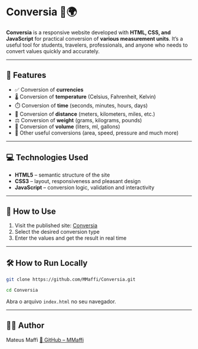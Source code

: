 # Conversia 🔄🌍

**Conversia** is a responsive website developed with **HTML, CSS, and JavaScript** for practical conversion of **various measurement units**. It’s a useful tool for students, travelers, professionals, and anyone who needs to convert values quickly and accurately.

---

## 🎯 Features

- ✅ Conversion of **currencies**
- 🌡️ Conversion of **temperature** (Celsius, Fahrenheit, Kelvin)
- ⏱️ Conversion of **time** (seconds, minutes, hours, days)
- 📏 Conversion of **distance** (meters, kilometers, miles, etc.)
- ⚖️ Conversion of **weight** (grams, kilograms, pounds)
- 🧪 Conversion of **volume** (liters, ml, gallons)
- 📐 Other useful conversions (area, speed, pressure and much more)

---

## 💻 Technologies Used

- **HTML5** – semantic structure of the site  
- **CSS3** – layout, responsiveness and pleasant design  
- **JavaScript** – conversion logic, validation and interactivity

---

## 🚀 How to Use

1. Visit the published site: [Conversia](mmaffi.github.io/Conversia)
2. Select the desired conversion type  
3. Enter the values and get the result in real time

---

## 🛠️ How to Run Locally

```bash
git clone https://github.com/MMaffi/Conversia.git
```

```bash
cd Conversia
```

Abra o arquivo ```index.html``` no seu navegador.

---

## 🙋‍♂️ Author

Mateus Maffi
[🔗 GitHub – MMaffi](https://github.com/MMaffi)